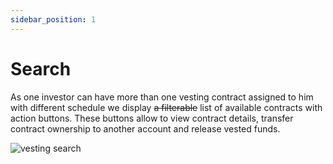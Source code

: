 ```yaml
---
sidebar_position: 1
---
```


# Search

As one investor can have more than one vesting contract assigned to him with different schedule we display ~~a filterable~~
list of available contracts with action buttons. These buttons allow to view contract details, transfer contract
ownership to another account and release vested funds.

![vesting search](/img/market/mechanics-simple/vesting/vesting_search.png)
